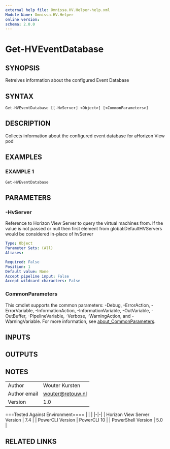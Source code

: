 ```yaml
---
external help file: Omnissa.HV.Helper-help.xml
Module Name: Omnissa.HV.Helper
online version:
schema: 2.0.0
---
```


# Get-HVEventDatabase

## SYNOPSIS
Retreives information about the configured Event Database

## SYNTAX

```
Get-HVEventDatabase [[-HvServer] <Object>] [<CommonParameters>]
```

## DESCRIPTION
Collects information about the configured event database for aHorizon View pod

## EXAMPLES

### EXAMPLE 1
```
Get-HVEventDatabase
```

## PARAMETERS

### -HvServer
Reference to Horizon View Server to query the virtual machines from.
If the value is not passed or null then
first element from global:DefaultHVServers would be considered in-place of hvServer

```yaml
Type: Object
Parameter Sets: (All)
Aliases:

Required: False
Position: 1
Default value: None
Accept pipeline input: False
Accept wildcard characters: False
```

### CommonParameters
This cmdlet supports the common parameters: -Debug, -ErrorAction, -ErrorVariable, -InformationAction, -InformationVariable, -OutVariable, -OutBuffer, -PipelineVariable, -Verbose, -WarningAction, and -WarningVariable. For more information, see [about_CommonParameters](http://go.microsoft.com/fwlink/?LinkID=113216).

## INPUTS

## OUTPUTS

## NOTES
| | |
|-|-|
| Author | Wouter Kursten |
| Author email | wouter@retouw.nl |
| Version | 1.0 |

===Tested Against Environment====
| | |
|-|-|
| Horizon View Server Version | 7.4 |
| PowerCLI Version | PowerCLI 10 |
| PowerShell Version | 5.0 |

## RELATED LINKS
